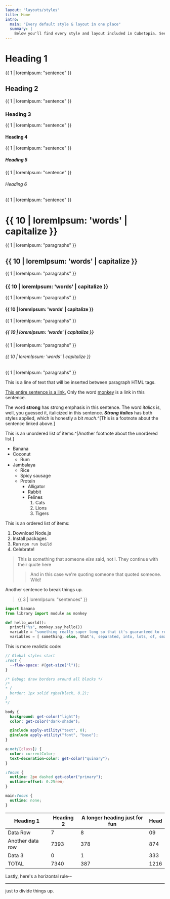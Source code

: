 ```yaml
---
layout: "layouts/styles"
title: Home
intro:
  main: "Every default style & layout in one place"
  summary: |
    Below you'll find every style and layout included in Cubetopia. See how each composition works together and on device viewports of different sizes. If you're customizing the default styles, this page will help you test and evaluate how they interact with other elements.
---
```


# Heading 1

{{ 1 | loremIpsum: "sentence" }}

## Heading 2

{{ 1 | loremIpsum: "sentence" }}

### Heading 3

{{ 1 | loremIpsum: "sentence" }}

#### Heading 4

{{ 1 | loremIpsum: "sentence" }}

##### Heading 5

{{ 1 | loremIpsum: "sentence" }}

###### Heading 6

{{ 1 | loremIpsum: "sentence" }}

# {{ 10 | loremIpsum: 'words' | capitalize }}

{{ 1 | loremIpsum: "paragraphs" }}

## {{ 10 | loremIpsum: 'words' | capitalize }}

{{ 1 | loremIpsum: "paragraphs" }}

### {{ 10 | loremIpsum: 'words' | capitalize }}

{{ 1 | loremIpsum: "paragraphs" }}

#### {{ 10 | loremIpsum: 'words' | capitalize }}

{{ 1 | loremIpsum: "paragraphs" }}

##### {{ 10 | loremIpsum: 'words' | capitalize }}

{{ 1 | loremIpsum: "paragraphs" }}

###### {{ 10 | loremIpsum: 'words' | capitalize }}

{{ 1 | loremIpsum: "paragraphs" }}

This is a line of text that will be inserted between paragraph HTML tags.

[This entire sentence is a link.](https://www.google.com/) Only the word [monkey](https://www.yahoo.com/) is a link in this sentence.

The word **strong** has strong emphasis in this sentence. The word _italics_ is, well, you guessed it, italicized in this sentence. **_Strong italics_** has both styles applied, which is honestly a bit _much_.^[This is a footnote about the sentence linked above.]

This is an unordered list of items:^[Another footnote about the unordered list.]

- Banana
- Coconut
  - Rum
- Jambalaya
  - Rice
  - Spicy sausage
  - Protein
    - Alligator
    - Rabbit
    - Felines
      1. Cats
      2. Lions
      3. Tigers

This is an ordered list of items:

1. Download Node.js
2. Install packages
3. Run `npm run build`
4. Celebrate!

> This is something that someone _else_ said, not I. They continue with their quote here
>
> > And in this case we're quoting someone that quoted someone. Wild!

Another sentence to break things up.

> {{ 3 | loremIpsum: "sentences" }}

```python
import banana
from library import module as monkey

def hello_world():
  printf("%s", monkey.say_hello())
  variable = "something really super long so that it's guaranteed to require some wrap in the container this code finds itself in"
  variables = [ something, else, that's, separated, into, lots, of, smaller, inline, blocks, that, may, overflow ]
```

This is more realistic code:

```scss
// Global styles start
:root {
  --flow-space: #{get-size("l")};
}

/* Debug: draw borders around all blocks */
/*
* {
  border: 1px solid rgba(black, 0.2);
}
*/

body {
  background: get-color("light");
  color: get-color("dark-shade");

  @include apply-utility("text", 0);
  @include apply-utility("font", "base");
}

a:not([class]) {
  color: currentColor;
  text-decoration-color: get-color("quinary");
}

:focus {
  outline: 2px dashed get-color("primary");
  outline-offset: 0.25rem;
}

main:focus {
  outline: none;
}
```

| Heading 1        | Heading 2 | A longer heading just for fun | Head |
| ---------------- | --------- | ----------------------------- | ---- |
| Data Row         | 7         | 8                             | 09   |
| Another data row | 7393      | 378                           | 874  |
| Data 3           | 0         | 1                             | 333  |
| TOTAL            | 7340      | 387                           | 1216 |

Lastly, here's a horizontal rule--

---

just to divide things up.
